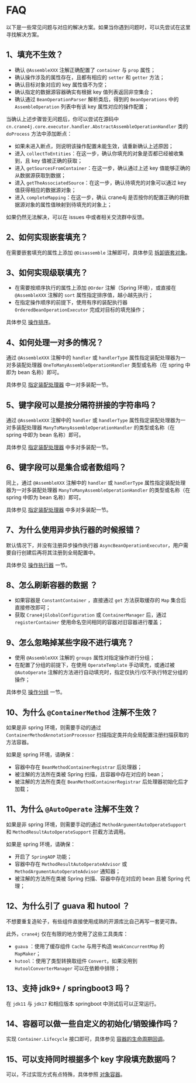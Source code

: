 # FAQ

以下是一些常见问题与对应的解决方案。如果当你遇到问题时，可以先尝试在这里寻找解决方案。

## 1、填充不生效？

- 确认 `@AssembleXXX` 注解正确配置了 `container` 与 `prop` 属性；
- 确认操作涉及的属性存在，且都有相应的 `setter` 和 `getter` 方法；
- 确认目标对象对应的 key 属性值不为空；
- 确认指定的数据源容器确实有根据 key 值列表返回非空集合；
- 确认通过 `BeanOperationParser` 解析类后，得到的 `BeanOperations` 中的 `AssembleOperation` 列表中有该 key 属性对应的操作配置；

当确认上述步骤皆无问题后，你可以尝试在源码中 `cn.crane4j.core.executor.handler.AbstractAssembleOperationHandler` 类的 `doProcess` 方法中添加断点：

+ 如果未进入断点，则说明该操作配置未能生效，请重新确认上述原因；
+ 进入 `collectToEntities`：在这一步，确认你填充的对象是否都已经被收集到，且 key 值被正确的获取；
+ 进入 `getSourcesFromContainer`：在这一步，确认通过上述 key 值能够正确的从数据源获取到数据；
+ 进入 `getTheAssociatedSource`：在这一步，确认待填充的对象可以通过 key 值获得相应的数据源对象；
+ 进入 `completeMapping`：在这一步，确认 crane4j 是否按你的配置正确的将数据源对象的属性值映射到待填充的对象上；

如果仍然无法解决，可以在 issues 中或者相关交流群中反馈。

## 2、如何实现嵌套填充？

在需要嵌套填充的属性上添加 `@Disassemble` 注解即可，具体参见 [拆卸嵌套对象](./../operation/3.4.拆卸嵌套对象.md)。

## 3、如何实现级联填充？

- 在需要按顺序执行的属性上添加 `@Order` 注解（Spring 环境），或直接在 `@AssembleXXX` 注解的 `sort` 属性指定排序值，越小越先执行；
- 在指定操作顺序的前提下，使用有序的装配执行器 `OrderedBeanOperationExecutor` 完成对目标的填充操作；

具体参见 [操作排序](./../operation/3.6.操作排序.md)。

## 4、如何处理一对多的情况？

通过 `@AssembleXXX` 注解中的 `handler` 或 `handlerType` 属性指定装配处理器为一对多装配处理器 `OneToManyAssembleOperationHandler` 类型或名称（在 spring 中即为 bean 名称）即可。

具体参见 [指定装配处理器](./../operation/3.3.指定装配处理器.md) 中一对多装配一节。

## 5、键字段可以是按分隔符拼接的字符串吗？

通过 `@AssembleXXX` 注解中的 `handler` 或 `handlerType` 属性指定装配处理器为一对多装配处理器 `ManyToManyAssembleOperationHandler` 的类型或名称（在 spring 中即为 bean 名称）即可。

具体参见 [指定装配处理器](./../operation/3.3.指定装配处理器.md) 中多对多装配一节。

## 6、键字段可以是集合或者数组吗？

同上，通过 `@AssembleXXX` 注解中的 `handler` 或 `handlerType` 属性指定装配处理器为一对多装配处理器 `ManyToManyAssembleOperationHandler` 的类型或名称（在 spring 中即为 bean 名称）即可。

具体参见 [指定装配处理器](./../operation/3.3.指定装配处理器.md) 中多对多装配一节。

## 7、为什么使用异步执行器的时候报错？

默认情况下，并没有注册异步操作执行器 `AsyncBeanOperationExecutor`，用户需要自行创建后再将其注册到全局配置中。

具体参见 [操作执行器](./../execute/4.3.操作执行器.md) 一节。

## 8、怎么刷新容器的数据 ？

- 如果容器是 `ConstantContainer` ，直接通过 `get` 方法获取缓存的 `Map` 集合后直接修改即可；
- 获取 `Crane4jGlobalConfiguration` 或 `ContainerManager` 后，通过 `registerContainer` 使用命名空间相同的容器对旧容器进行覆盖；

## 9、怎么忽略掉某些字段不进行填充？

- 使用 `@AssembleXXX` 注解的 `groups` 属性对指定操作进行分组；
- 在配置了分组的前提下，在使用 `OperateTemplate` 手动填充，或通过被 `@AutoOperate` 注解的方法进行自动填充时，指定仅执行/仅不执行特定分组的操作；

具体参见 [操作分组](./../operation/3.5.操作分组.md) 一节。

## 10、为什么 `@ContainerMethod` 注解不生效？

如果是非 spring 环境，则需要手动的通过 `ContainerMethodAnnotationProcessor` 扫描指定类并向全局配置注册扫描获取的方法容器。

如果是 spring 环境，请确保：

- 容器中存在 `BeanMethodContainerRegistrar` 后处理器；
- 被注解的方法所在类被 Spring 扫描，且容器中存在对应的 bean；
- 被注解的方法所在类在 `BeanMethodContainerRegistrar` 后处理器初始化后才加载；

## 11、为什么 `@AutoOperate` 注解不生效？

如果是非 spring 环境，则需要手动的通过 `MethodArgumentAutoOperateSupport` 和 `MethodResultAutoOperateSupport` 拦截方法调用。

如果是 spring 环境，请确保：

- 开启了 `SpringAOP` 功能；
- 容器中存在 `MethodResultAutoOperateAdvisor` 或 `MethodArgumentAutoOperateAdvisor` 通知器；
- 被注解的方法所在类被 Spring 扫描、容器中存在对应的 bean 且被 Spring 代理；

## 12、为什么引了 guava 和 hutool ？

不想要重复造轮子，有些组件直接使用成熟的开源库比自己再写一套更可靠。

此外，`crane4j` 仅在有限的地方使用了这些工具类库：

- `guava` ：使用了缓存组件 `Cache` 与用于构造 `WeakConcurrentMap` 的  `MapMaker`；
- `hutool`：使用了类型转换取组件 `Convert`，如果没用到 `HutoolConverterManager` 可以在依赖中排除；

## 13、支持 jdk9+ / springboot3 吗？

在 `jdk11` 与 `jdk17` 和相应版本 springboot 中测试后可以正常运行。

## 14、容器可以做一些自定义的初始化/销毁操作吗？

实现 `Container.Lifecycle` 接口即可，具体参见 [容器的生命周期回调](./../advance/5.3.容器的生命周期回调.md)。

## 15、可以支持同时根据多个 key 字段填充数据吗？

可以，不过实现方式有点特殊，具体参照 [对象容器](./../container/2.9.对象容器.md)。